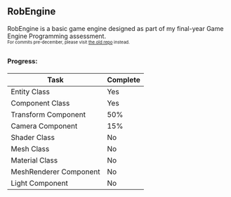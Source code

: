 ## **RobEngine**
RobEngine is a basic game engine designed as part of my final-year Game Engine Programming assessment.<br/>
<sub><sup>For commits pre-december, please visit [the old repo](https://github.com/ItsRobEllis/robEngine_old) instead.</sup></sub>

## <sub><sup>Progress:</sub></sup>
| Task | Complete |
|-|-|
|Entity Class|Yes|
|Component Class|Yes|
|Transform Component|50%|
|Camera Component|15%|
|Shader Class|No|
|Mesh Class|No|
|Material Class|No|
|MeshRenderer Component|No|
|Light Component|No|